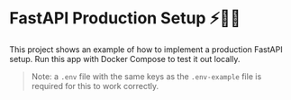 # FastAPI Production Setup ⚡️🚀🏁

This project shows an example of how to implement a production FastAPI setup. Run this app with Docker Compose to test it out locally.

> Note: a `.env` file with the same keys as the `.env-example` file is required for this to work correctly.